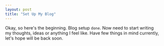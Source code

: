 ```yaml
---
layout: post
title: "Set Up My Blog"
---
```


Okay, so here's the beginning. Blog setup `done`. Now need to start writing my thoughts, ideas or anything I feel like. 
Have few things in mind currently, let's hope will be back soon.
